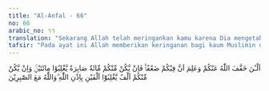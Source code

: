 ```yaml
---
title: "Al-Anfal - 66"
no: 66
arabic_no: ٦٦
translation: "Sekarang Allah telah meringankan kamu karena Dia mengetahui bahwa ada kelemahan padamu. Maka jika di antara kamu ada seratus orang yang sabar, niscaya mereka dapat mengalahkan dua ratus (orang musuh); dan jika di antara kamu ada seribu orang (yang sabar), niscaya mereka dapat mengalahkan dua ribu orang dengan seizin Allah. Allah beserta orang-orang yang sabar."
tafsir: "Pada ayat ini Allah memberikan keringanan bagi kaum Muslimin dalam menghadapi musuh yang menyerang mereka. Kalau pada ayat 65 Allah memerintahkan agar mereka berani menghadapi musuh yang berjumlah sepuluh kali lebih besar dari jumlah mereka, maka pada ayat ini dijelaskan bahwa mereka diberi keringanan karena mereka telah berada dalam keadaan lemah, baik dalam semangat maupun dalam persiapan perang. Dalam keadaan seperti ini mereka diharuskan menghadapi musuh yang jumlahnya dua kali jumlah mereka. Ini adalah suatu tingkat minimal yang harus mereka pertahankan, karena keringanan yang diberikan ini sudah banyak sekali dibanding dengan perintah semula dan tak ada alasan lagi untuk meminta keringanan lebih banyak lagi. Dengan keimanan yang kuat dan ketabahan serta keyakinan penuh akan mencapai kemenangan. Hal ini terbukti ketika mereka menghadapi kaum musyrikin pada Perang Badar. Kekuatan mereka kurang sepertiga kekuatan musuh, tetapi mereka dapat menghancurkan kaum musyrikin itu.\n\nPada Perang Yarmuk jumlah tentara yang dikumpulkan oleh kaisar Heraklius, kerajaan Romawi Timur, untuk menghadapi tentara kaum Muslimin, tidak kurang dari 200.000 (dua ratus ribu) orang, sedang tentara kaum Muslimin yang dikirim para sahabat hanya 24.000 (dua puluh empat ribu) orang saja. Berkat keimanan yang kokoh, kuat, dan semangat yang tinggi kaum Muslimin dapat mengalahkan musuh yang banyak itu. Diriwayatkan bahwa tentara Romawi yang mati pada pertempuran itu berjumlah 70.000 (tujuh puluh ribu) orang. Semua kemenangan yang diperoleh kaum Muslimin itu adalah sesuai dengan kehendak dan seizin Allah sebagai bukti bagi kebenaran ini. Allah berfirman:\n\nBetapa banyak kelompok kecil mengalahkan kelompok besar dengan izin Allah. Dan Allah beserta orang-orang yang sabar. (al-Baqarah/2: 249)"
---
```

اَلْـٰٔنَ خَفَّفَ اللّٰهُ عَنْكُمْ وَعَلِمَ اَنَّ فِيْكُمْ ضَعْفًاۗ فَاِنْ يَّكُنْ مِّنْكُمْ مِّائَةٌ صَابِرَةٌ يَّغْلِبُوْا مِائَتَيْنِۚ وَاِنْ يَّكُنْ مِّنْكُمْ اَلْفٌ يَّغْلِبُوْٓا اَلْفَيْنِ بِاِذْنِ اللّٰهِ ۗوَاللّٰهُ مَعَ الصّٰبِرِيْنَ 
